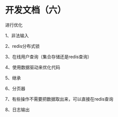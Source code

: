 # 开发文档（六）

进行优化

1、非法输入

2、redis分布式锁

3、在线用户查询（集合存储还是redis查询）

4、使用数据驱动来优化代码

5、继承

6、分页器

7、有些操作不需要把数据取出来，可以直接在redis查询

8、日志输出
